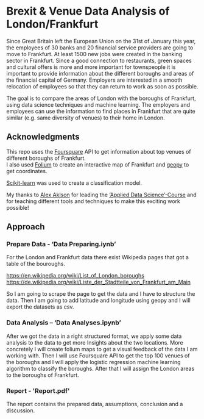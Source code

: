 # Brexit & Venue Data Analysis of London/Frankfurt
Since Great Britain left the European Union on the 31st of January this year, the employees of 30 banks and 20 financial service providers are going to move to Frankfurt. At least 1500 new jobs were created in the banking sector in Frankfurt. Since a good connection to restaurants, green spaces and cultural offers is more and more important for townspeople it is important to provide information about the different boroughs and areas of the financial capital of Germany. Employers are interested in a smooth relocation of employees so that they can return to work as soon as possible.

The goal is to compare the areas of London with the boroughs of Frankfurt, using data science techniques and machine learning. The employers and employees can use the information to find places in Frankfurt that are quite similar (e.g. same diversity of venues) to their home in London.


## Acknowledgments
This repo uses the [Foursquare](https://de.foursquare.com/) API to get information about top venues of different boroughs of Frankfurt.  
I also used [Folium](https://python-visualization.github.io/folium/) to create an interactive map of Frankfurt and [geopy](https://geopy.readthedocs.io/en/stable/) to get coordinates.

[Scikit-learn](https://scikit-learn.org/stable/) was used to create a classification model.

My thanks to [Alex Aklson](https://github.com/aklson-datascientist) for leading the [‘Applied Data Science’-Course](https://www.coursera.org/specializations/applied-data-science) and for teaching different tools and techniques to make this exciting work possible!  

## Approach
### Prepare Data - ‘Data Preparing.iynb’
For the London and Frankfurt data there exist Wikipedia pages that got a table of the bouroughs.

<https://en.wikipedia.org/wiki/List_of_London_boroughs>  
<https://de.wikipedia.org/wiki/Liste_der_Stadtteile_von_Frankfurt_am_Main>  

So I am going to scrape the page to get the data and  I have to structure the data. Then I am going to add latitude and longitude using geopy and I will export the datasets as csv.  

###  Data Analysis – ‘Data Analyses.ipynb’
After we got the data in a right structured format, we apply some data analysis to the data to get more Insights about the two locations. More concretely I will create folium maps to get a visual feedback of the data I am working with. Then I will use Foursquare API to get the top 100 venues of the boroughs and I will apply the logistic regression machine learning algorithm to classify the boroughs. After that I will assign the London areas to the boroughs of Frankfurt.

### Report - 'Report.pdf'
The report contains the prepared data, assumptions, conclusion and a discussion.

